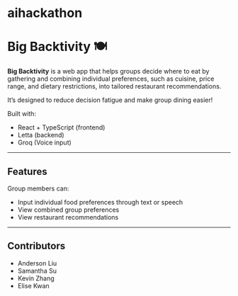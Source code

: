 # aihackathon

# Big Backtivity 🍽️

**Big Backtivity** is a web app that helps groups decide where to eat by gathering and combining individual preferences, such as cuisine, price range, and dietary restrictions, into tailored restaurant recommendations. 

It’s designed to reduce decision fatigue and make group dining easier!
 
Built with:

- React + TypeScript (frontend)
- Letta (backend)
- Groq (Voice input) 

---

## Features

Group members can:
- Input individual food preferences through text or speech 
- View combined group preferences
- View restaurant recommendations

---

## Contributors
- Anderson Liu
- Samantha Su
- Kevin Zhang
- Elise Kwan

